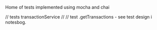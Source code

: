 Home of tests implemented using mocha and chai


// tests transactionService
// // test .getTransactions - see test design i notesbog.